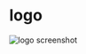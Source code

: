 # logo
![logo screenshot](https://user-images.githubusercontent.com/21306433/36821037-a9ef1e8e-1cf9-11e8-8278-7fa8dfa785f8.JPG)
